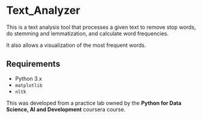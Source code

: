 # Text_Analyzer
This is a text analysis tool that processes a given text to remove stop words, do stemming and lemmatization, and calculate word frequencies.

It also allows a visualization of the most frequent words.

## Requirements
- Python 3.x
- `matplotlib`
- `nltk`

This was developed from a practice lab owned by the **Python for Data Science, AI and Development** coursera course.
